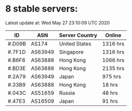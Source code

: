 # 8 stable servers:

Latest update at: Wed May 27 23:10:09 UTC 2020

| ID | ASN | Server Country | Online |
| -- | --- | -------------- | ------ |
| #.D09B | AS174 | United States | 1316 hrs |
| #.7F1D | AS63949 | Singapore | 1316 hrs |
| #.B6F8 | AS63888 | Hong Kong | 1066 hrs |
| #.BD3E | AS63888 | Hong Kong | 2135 hrs |
| #.2A79 | AS63949 | Japan | 975 hrs |
| #.33B9 | AS63888 | Hong Kong | 18 hrs |
| #.043C | AS51659 | Russia | 48 hrs |
| #.47E3 | AS16509 | Japan | 91 hrs |

